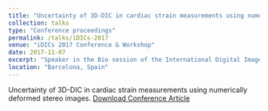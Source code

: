 ```yaml
---
title: "Uncertainty of 3D-DIC in cardiac strain measurements using numerically deformed stereo images"
collection: talks
type: "Conference proceedings"
permalink: /talks/iDICs-2017
venue: "iDICs 2017 Conference & Workshop"
date: 2017-11-07
excerpt: "Speaker in the Bio session of the International Digital Image Correlation Society Conference [iDICs](http://idics.org/idics-2017/)."
location: "Barcelona, Spain"
---
```


Uncertainty of 3D-DIC in cardiac strain measurements using numerically deformed stereo images. [Download Conference Article](http://idics.org/wp-content/uploads/2017/11/2017iDicsProgram.FINAL_.pdf)
